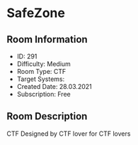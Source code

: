 ﻿# SafeZone

## Room Information
- ID: 291
- Difficulty: Medium
- Room Type: CTF
- Target Systems: 
- Created Date: 28.03.2021
- Subscription: Free

## Room Description
CTF Designed by CTF lover for CTF lovers
